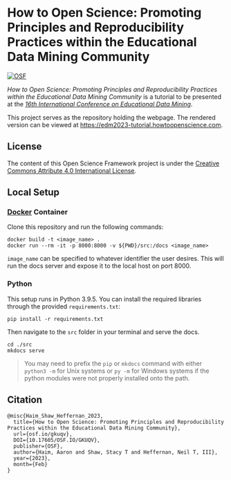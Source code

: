 # How to Open Science: Promoting Principles and Reproducibility Practices within the Educational Data Mining Community

[![OSF][badge]][osf]

*How to Open Science: Promoting Principles and Reproducibility Practices within the Educational Data Mining Community* is a tutorial to be presented at the [*16th International Conference on Educational Data Mining*][edm].

This project serves as the repository holding the webpage. The rendered version can be viewed at https://edm2023-tutorial.howtoopenscience.com.

## License

The content of this Open Science Framework project is under the [Creative Commons Attribute 4.0 International License][cc4].

## Local Setup

### [Docker][docker] Container

Clone this repository and run the following commands:

```
docker build -t <image_name> .
docker run --rm -it -p 8000:8000 -v ${PWD}/src:/docs <image_name>
```

`image_name` can be specified to whatever identifier the user desires. This will run the docs server and expose it to the local host on port 8000.

### Python

This setup runs in Python 3.9.5. You can install the required libraries through the provided `requirements.txt`:

```
pip install -r requirements.txt
```

Then navigate to the  `src` folder in your terminal and serve the docs.

```
cd ./src
mkdocs serve
```

> You may need to prefix the `pip` or `mkdocs` command with either `python3 -m` for Unix systems or `py -m` for Windows systems if the python modules were not properly installed onto the path.

## Citation

```
@misc{Haim_Shaw_Heffernan_2023,
  title={How to Open Science: Promoting Principles and Reproducibility Practices within the Educational Data Mining Community},
  url={osf.io/gkuqv},
  DOI={10.17605/OSF.IO/GKUQV},
  publisher={OSF},
  author={Haim, Aaron and Shaw, Stacy T and Heffernan, Neil T, III},
  year={2023},
  month={Feb}
}
```

[badge]: https://img.shields.io/badge/OSF-10.17605%2Fosf.io%2Fgkuqv-blue
[osf]: https://doi.org/10.17605/osf.io/gkuqv

[edm]: https://educationaldatamining.org/edm2023/

[cc4]: ./LICENSE

[docker]: https://www.docker.com/
